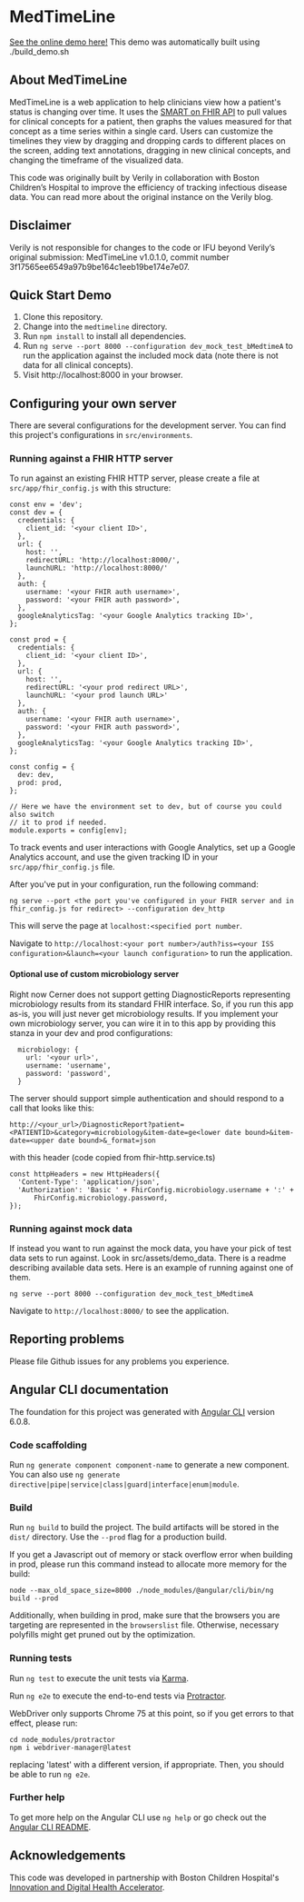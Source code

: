 # MedTimeLine

[See the online demo here!](https://verilylifesciences.github.io/medtimeline/setup)
This demo was automatically built using ./build_demo.sh

## About MedTimeLine

MedTimeLine is a web application to help clinicians view how a patient's status
is changing over time. It uses the [SMART on FHIR API](http://docs.smarthealthit.org/)
to pull values for clinical concepts for a patient, then graphs the values
measured for that concept as a time series within a single card. Users can
customize the timelines they view by dragging and dropping cards to different
places on the screen, adding text annotations, dragging in new clinical concepts,
and changing the timeframe of the visualized data.

This code was originally built by Verily in collaboration with
Boston Children’s Hospital to improve the efficiency of tracking infectious
disease data. You can read more about the original instance on the Verily blog.

## Disclaimer
Verily is not responsible for changes to the code or IFU beyond Verily’s
original submission: MedTimeLine v1.0.1.0, commit number 3f17565ee6549a97b9be164c1eeb19be174e7e07.

## Quick Start Demo
1. Clone this repository.
1. Change into the `medtimeline` directory.
1. Run `npm install` to install all dependencies.
1. Run `ng serve --port 8000 --configuration dev_mock_test_bMedtimeA` to run the application
   against the included mock data (note there is not data for all clinical
   concepts).
1. Visit http://localhost:8000 in your browser.

## Configuring your own server

There are several configurations for the development server. You can find
this project's configurations in `src/environments`.

### Running against a FHIR HTTP server

To run against an existing FHIR HTTP server, please create a file at
`src/app/fhir_config.js` with this structure:

```
const env = 'dev';
const dev = {
  credentials: {
    client_id: '<your client ID>',
  },
  url: {
    host: '',
    redirectURL: 'http://localhost:8000/',
    launchURL: 'http://localhost:8000/'
  },
  auth: {
    username: '<your FHIR auth username>',
    password: '<your FHIR auth password>',
  },
  googleAnalyticsTag: '<your Google Analytics tracking ID>',
};

const prod = {
  credentials: {
    client_id: '<your client ID>',
  },
  url: {
    host: '',
    redirectURL: '<your prod redirect URL>',
    launchURL: '<your prod launch URL>'
  },
  auth: {
    username: '<your FHIR auth username>',
    password: '<your FHIR auth password>',
  },
  googleAnalyticsTag: '<your Google Analytics tracking ID>',
};

const config = {
  dev: dev,
  prod: prod,
};

// Here we have the environment set to dev, but of course you could also switch
// it to prod if needed.
module.exports = config[env];

```
To track events and user interactions with Google Analytics, set up a Google Analytics account,
and use the given tracking ID in your `src/app/fhir_config.js` file.

After you've put in your configuration, run the following command:

`ng serve --port <the port you've configured in your FHIR server and in fhir_config.js for redirect> --configuration dev_http`

This will serve the page at `localhost:<specified port number`.

Navigate to `http://localhost:<your port number>/auth?iss=<your ISS configuration>&launch=<your launch configuration>`
to run the application.

#### Optional use of custom microbiology server

Right now Cerner does not support getting DiagnosticReports representing microbiology results from
its standard FHIR interface. So, if you run this app as-is, you will just never get microbiology
results. If you implement your own microbiology server, you can wire it in to this app by providing
this stanza in your dev and prod configurations:

```
  microbiology: {
    url: '<your url>',
    username: 'username',
    password: 'password',
  }
```

The server should support simple authentication and should respond to a call that looks like this:

```
http://<your_url>/DiagnosticReport?patient=<PATIENTID>&category=microbiology&item-date=ge<lower date bound>&item-date=<upper date bound>&_format=json
```

with this header (code copied from fhir-http.service.ts)

```
const httpHeaders = new HttpHeaders({
  'Content-Type': 'application/json',
  'Authorization': 'Basic ' + FhirConfig.microbiology.username + ':' +
      FhirConfig.microbiology.password,
});
```

### Running against mock data

If instead you want to run against the mock data, you have your pick of test data sets to run against.
Look in src/assets/demo_data. There is a readme describing available data sets.
Here is an example of running against one of them.

`ng serve --port 8000 --configuration dev_mock_test_bMedtimeA`

Navigate to `http://localhost:8000/` to see the application.

## Reporting problems

Please file Github issues for any problems you experience.

## Angular CLI documentation

The foundation for this project was generated with
[Angular CLI](https://github.com/angular/angular-cli) version 6.0.8.

### Code scaffolding

Run `ng generate component component-name` to generate a new component. You can also use `ng generate directive|pipe|service|class|guard|interface|enum|module`.

### Build

Run `ng build` to build the project. The build artifacts will be stored in the `dist/` directory. Use the `--prod` flag for a production build.

If you get a Javascript out of memory or stack overflow error when building in prod, please run this command instead
to allocate more memory for the build:

```
node --max_old_space_size=8000 ./node_modules/@angular/cli/bin/ng build --prod
```

Additionally, when building in prod, make sure that the browsers you are targeting are represented in
the `browserslist` file. Otherwise, necessary polyfills might get pruned out by the optimization.

### Running tests

Run `ng test` to execute the unit tests via [Karma](https://karma-runner.github.io).

Run `ng e2e` to execute the end-to-end tests via [Protractor](http://www.protractortest.org/).

WebDriver only supports Chrome 75 at this point, so if you get errors to that effect, please run:
```
cd node_modules/protractor
npm i webdriver-manager@latest
```
replacing 'latest' with a different version, if appropriate. Then, you should be able to run `ng e2e`.

### Further help

To get more help on the Angular CLI use `ng help` or go check out the [Angular CLI README](https://github.com/angular/angular-cli/blob/master/README.md).

## Acknowledgements
This code was developed in partnership with Boston Children Hospital's [Innovation and Digital Health Accelerator](https://accelerator.childrenshospital.org/).
